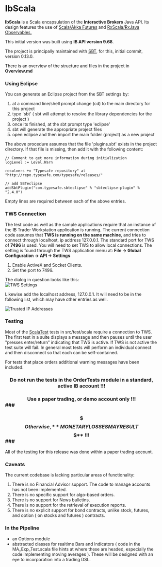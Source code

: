 # IbScala 

**IbScala** is a Scala encapsulation of the **Interactive Brokers** Java API. Its design features the use of <a href="http://www.scala-lang.org/api/2.10.4/#scala.concurrent.Future">Scala/Akka Futures</a> and <a href="https://github.com/Netflix/RxJava">RxScala/RxJava Observables.</a>

This initial version was built using **IB API version 9.68**.

The project is principally maintained with <a href="http://www.scala-sbt.org/">SBT</a>, for this, initial commit, version 0.13.0.

There is an overview of the structure and files in the project in **Overview.md**

### Using Eclipse ###
You can generate an Eclipse project from the SBT settings by:
1. at a command line/shell prompt change (cd) to the main directory for this project
2. type 'sbt' ( sbt will attempt to resolve the library dependencies for the project )
3. once its finished, at the sbt prompt type 'eclipse'
4. sbt will generate the appropriate project files
5. open eclipse and then import the main folder (project) as a new project

The above procedure assumes that the file 'plugins.sbt' exists in the project directory. If that file is missing, then add it with the following content:

	// Comment to get more information during initialization
	logLevel := Level.Warn

	resolvers += "Typesafe repository" at "http://repo.typesafe.com/typesafe/releases/"

	// add SBTeclipse
	addSbtPlugin("com.typesafe.sbteclipse" % "sbteclipse-plugin" % "2.4.0")

Empty lines are required between each of the above entries.

### TWS Connection ###
The test code as well as the sample applications require that an instance of the IB Trader Workstation application is running. The current connection code assumes that **TWS is running on the same machine**, and tries to connect through localhost, ip address 127.0.0.1. The standard port for TWS of **7496** is used. You will need to set TWS to allow local connections. The setting is found through the TWS application menu at: 
   **File -> Global Configuration -> API -> Settings**
1. Enable ActiveX and Socket Clients. 
1. Set the port to 7496.
 
The dialog in question looks like this:<br>![TWS Settings](http://i.imgur.com/6Ij6kZc.jpg)

Likewise add the localhost address, 127.0.0.1. It will need to be in the following list, which may have other entries as well. 

![Trusted IP Addresses](http://i.imgur.com/z4W4nMt.jpg)




### Testing ###

Most of the <a href="http://www.scalatest.org/">ScalaTest</a> tests in src/test/scala require a connection to TWS. The first test in a suite displays a message and then pauses until the user "presses enter/return" indicating that TWS is active. If TWS is not active the test suite will fail. In general most tests will perform an individual connect and then disconnect so that each can be self-contained.

For tests that place orders additional warning messages have been included.

### <center>Do  not run the tests in the OrderTests module in a standard, active IB account !!!</center> ###
### <center>Use a paper trading, or demo account only !!!</center>###
### <center>$$$ Otherwise, **MONETARY LOSSES MAY RESULT $$$** !!!</center>###



All of the testing for this release was done within a paper trading account.

### Caveats ###

The current codebase is lacking particular areas of functionality:
<ol>
<li>There is no Financial Advisor support. The code to manage accounts has not been implemented.</li>
<li>There is no specific support for algo-based orders.</li>
<li>There is no support for News bulletins.</li>
<li>There is no support for the retrieval of execution reports.</li>
<li>There is no explicit support for bond contracts, unlike stock, futures, and option ( on stocks and futures ) contracts.</li>
</ol> 

### In the Pipeline ###


- an Options module
- abstracted classes for realtime Bars and Indicators ( code in the MA_Exp_Test.scala file hints at where these are headed, especially the code implementing moving averages ). These will be designed with an eye to incorporation into a trading DSL. 
